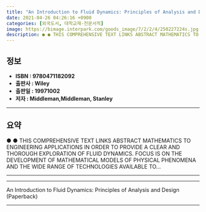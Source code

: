 ```yaml
---
title: "An Introduction to Fluid Dynamics: Principles of Analysis and Design (Paperback)"
date: 2021-04-26 04:26:16 +0900
categories: [외국도서, 대학교재-전문서적]
image: https://bimage.interpark.com/goods_image/7/2/2/4/250227224s.jpg
description: ● ● THIS COMPREHENSIVE TEXT LINKS ABSTRACT MATHEMATICS TO ENGINEERING APPLICATIONS IN ORDER TO PROVIDE A CLEAR AND THOROUGH EXPLORATION OF FLUID DYNAMICS. FOC
---
```


## **정보**

- **ISBN : 9780471182092**
- **출판사 : Wiley**
- **출판일 : 19971002**
- **저자 : Middleman,Middleman, Stanley**

------



## **요약**

●  ●  THIS COMPREHENSIVE TEXT LINKS ABSTRACT MATHEMATICS TO ENGINEERING APPLICATIONS IN ORDER TO PROVIDE A CLEAR AND THOROUGH EXPLORATION OF FLUID DYNAMICS. FOCUS IS ON THE DEVELOPMENT OF MATHEMATICAL MODELS OF PHYSICAL PHENOMENA AND THE WIDE RANGE OF TECHNOLOGIES AVAILABLE TO... 

------



------


An Introduction to Fluid Dynamics: Principles of Analysis and Design (Paperback) 

------


